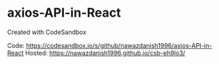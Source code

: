 # axios-API-in-React
Created with CodeSandbox


Code: https://codesandbox.io/s/github/nawazdanish1996/axios-API-in-React
Hosted: https://nawazdanish1996.github.io/csb-eh9lo3/
